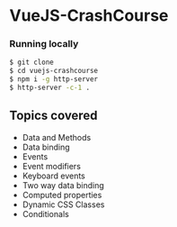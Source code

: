 # VueJS-CrashCourse

### Running locally

```bash
$ git clone
$ cd vuejs-crashcourse
$ npm i -g http-server
$ http-server -c-1 .
```

## Topics covered

- Data and Methods
- Data binding
- Events
- Event modifiers
- Keyboard events
- Two way data binding
- Computed properties
- Dynamic CSS Classes
- Conditionals
